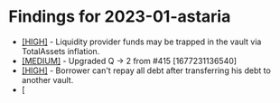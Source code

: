 # Findings for 2023-01-astaria 

- [[HIGH]]([HIGH]-1537389026/README.md) - Liquidity provider funds may be trapped in the vault via TotalAssets inflation.
- [[MEDIUM]]([MEDIUM]-1598258853/README.md) - Upgraded Q -> 2 from #415 [1677231136540]
- [[HIGH]]([HIGH]-1537210305/README.md) - Borrower can't repay all debt after transferring his debt to another vault.
- [
